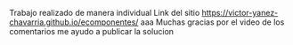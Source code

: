 Trabajo realizado de manera individual
Link del sitio https://victor-yanez-chavarria.github.io/ecomponentes/
aaa Muchas gracias por el video de los comentarios me ayudo a publicar la solucion 
